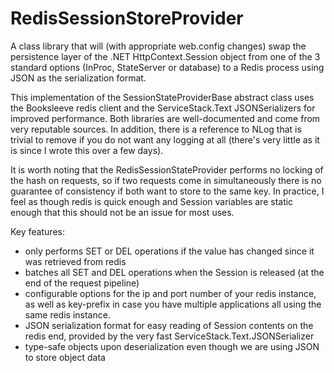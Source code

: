 RedisSessionStoreProvider
=========================

A class library that will (with appropriate web.config changes) swap the persistence layer of the .NET HttpContext.Session object from one of the 3 standard options (InProc, StateServer or database) to a Redis process using JSON as the serialization format.

This implementation of the SessionStateProviderBase abstract class uses the Booksleeve redis client and the ServiceStack.Text JSONSerializers for improved performance. Both libraries are well-documented and come from very reputable sources. In addition, there is a reference to NLog that is trivial to remove if you do not want any logging at all (there's very little as it is since I wrote this over a few days).

It is worth noting that the RedisSessionStateProvider performs no locking of the hash on requests, so if two requests come in simultaneously there is no guarantee of consistency if both want to store to the same key. In practice, I feel as though redis is quick enough and Session variables are static enough that this should not be an issue for most uses.

Key features:

* only performs SET or DEL operations if the value has changed since it was retrieved from redis
* batches all SET and DEL operations when the Session is released (at the end of the request pipeline)
* configurable options for the ip and port number of your redis instance, as well as key-prefix in case you have multiple applications all using the same redis instance.
* JSON serialization format for easy reading of Session contents on the redis end, provided by the very fast ServiceStack.Text.JSONSerializer
* type-safe objects upon deserialization even though we are using JSON to store object data

